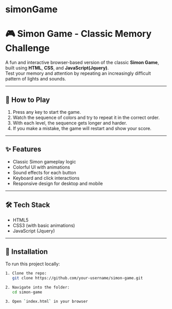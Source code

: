 # simonGame
# 🎮 Simon Game - Classic Memory Challenge

A fun and interactive browser-based version of the classic **Simon Game**, built using **HTML**, **CSS**, and **JavaScript(Jquery)**.  
Test your memory and attention by repeating an increasingly difficult pattern of lights and sounds.

---

## 🧠 How to Play

1. Press any key to start the game.
2. Watch the sequence of colors and try to repeat it in the correct order.
3. With each level, the sequence gets longer and harder.
4. If you make a mistake, the game will restart and show your score.

---

## ✨ Features

- Classic Simon gameplay logic
- Colorful UI with animations
- Sound effects for each button
- Keyboard and click interactions
- Responsive design for desktop and mobile

---

## 🛠️ Tech Stack

- HTML5
- CSS3 (with basic animations)
-  JavaScript (Jquery)

---


## 📂 Installation

To run this project locally:

```bash
1. Clone the repo:
   git clone https://github.com/your-username/simon-game.git

2. Navigate into the folder:
   cd simon-game

3. Open `index.html` in your browser
